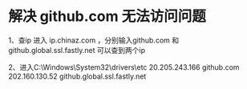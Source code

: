 
# 解决 github.com 无法访问问题
1、查ip
进入 ip.chinaz.com ，分别输入github.com 和github.global.ssl.fastly.net
可以查到两个ip

2、进入C:\Windows\System32\drivers\etc
20.205.243.166 github.com
202.160.130.52 github.global.ssl.fastly.net
